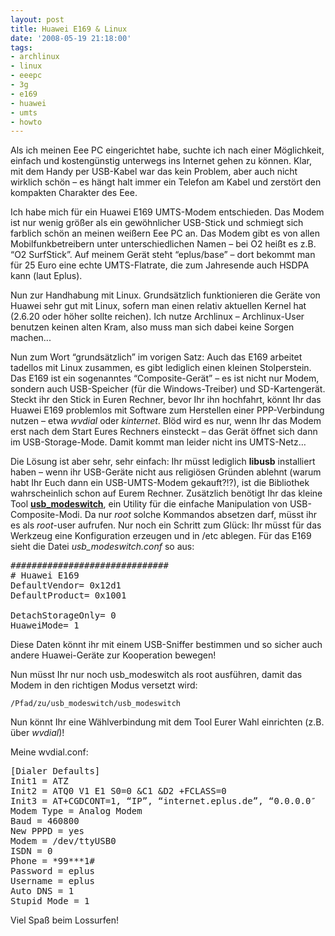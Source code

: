 ```yaml
---
layout: post
title: Huawei E169 & Linux
date: '2008-05-19 21:18:00'
tags:
- archlinux
- linux
- eeepc
- 3g
- e169
- huawei
- umts
- howto
---
```


Als ich meinen Eee PC eingerichtet habe, suchte ich nach einer Möglichkeit, einfach und kostengünstig unterwegs ins Internet gehen zu können. Klar, mit dem Handy per USB-Kabel war das kein Problem, aber auch nicht wirklich schön &#8211; es hängt halt immer ein Telefon am Kabel und zerstört den kompakten Charakter des Eee.

Ich habe mich für ein Huawei E169 UMTS-Modem entschieden. Das Modem ist nur wenig größer als ein gewöhnlicher USB-Stick und schmiegt sich farblich schön an meinen weißern Eee PC an. Das Modem gibt es von allen Mobilfunkbetreibern unter unterschiedlichen Namen &#8211; bei O2 heißt es z.B. &#8220;O2 SurfStick&#8221;. Auf meinem Gerät steht &#8220;eplus/base&#8221; &#8211; dort bekommt man für 25 Euro eine echte UMTS-Flatrate, die zum Jahresende auch HSDPA kann (laut Eplus).

Nun zur Handhabung mit Linux. Grundsätzlich funktionieren die Geräte von Huawei sehr gut mit Linux, sofern man einen relativ aktuellen Kernel hat (2.6.20 oder höher sollte reichen). Ich nutze Archlinux &#8211; Archlinux-User benutzen keinen alten Kram, also muss man sich dabei keine Sorgen machen...

Nun zum Wort &#8220;grundsätzlich&#8221; im vorigen Satz: Auch das E169 arbeitet tadellos mit Linux zusammen, es gibt lediglich einen kleinen Stolperstein. Das E169 ist ein sogenanntes &#8220;Composite-Gerät&#8221; &#8211; es ist nicht nur Modem, sondern auch USB-Speicher (für die Windows-Treiber) und SD-Kartengerät. Steckt ihr den Stick in Euren Rechner, bevor Ihr ihn hochfahrt, könnt Ihr das Huawei E169 problemlos mit Software zum Herstellen einer PPP-Verbindung nutzen &#8211; etwa _wvdial_ oder _kinternet_.
Blöd wird es nur, wenn Ihr das Modem erst nach dem Start Eures Rechners einsteckt &#8211; das Gerät öffnet sich dann im USB-Storage-Mode. Damit kommt man leider nicht ins UMTS-Netz&#8230;

Die Lösung ist aber sehr, sehr einfach:
Ihr müsst lediglich __libusb__ installiert haben &#8211; wenn ihr USB-Geräte nicht aus religiösen Gründen ablehnt (warum habt Ihr Euch dann ein USB-UMTS-Modem gekauft?!?), ist die Bibliothek wahrscheinlich schon auf Eurem Rechner. Zusätzlich benötigt Ihr das kleine Tool [__usb_modeswitch__](http://www.draisberghof.de/usb_modeswitch/), ein Utility für die einfache Manipulation von USB-Composite-Modi.
Da nur _root_ solche Kommandos absetzen darf, müsst ihr es als _root_-user aufrufen. Nur noch ein Schritt zum Glück: Ihr müsst für das Werkzeug eine Konfiguration erzeugen und in /etc ablegen. Für das E169 sieht die Datei _usb_modeswitch.conf_ so aus:

<pre class="brush: bash; title: ; notranslate" title="">
##############################
# Huawei E169
DefaultVendor= 0x12d1
DefaultProduct= 0x1001

DetachStorageOnly= 0
HuaweiMode= 1
</pre>

Diese Daten könnt ihr mit einem USB-Sniffer bestimmen und so sicher auch andere Huawei-Geräte zur Kooperation bewegen!

Nun müsst Ihr nur noch usb_modeswitch als root ausführen, damit das Modem in den richtigen Modus versetzt wird:

<code>/Pfad/zu/usb_modeswitch/usb_modeswitch</code>

Nun könnt Ihr eine Wählverbindung mit dem Tool Eurer Wahl einrichten (z.B. über _wvdial_)!

Meine wvdial.conf:

<pre class="brush: bash; title: ; notranslate" title="">
[Dialer Defaults]
Init1 = ATZ
Init2 = ATQ0 V1 E1 S0=0 &amp;C1 &amp;D2 +FCLASS=0
Init3 = AT+CGDCONT=1, &#8220;IP&#8221;, &#8220;internet.eplus.de&#8221;, &#8220;0.0.0.0&#8243;
Modem Type = Analog Modem
Baud = 460800
New PPPD = yes
Modem = /dev/ttyUSB0
ISDN = 0
Phone = *99***1#
Password = eplus
Username = eplus
Auto DNS = 1
Stupid Mode = 1
</pre>

Viel Spaß beim Lossurfen!
